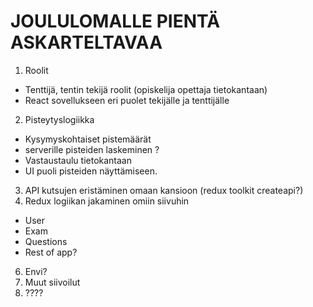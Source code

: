 # JOULULOMALLE PIENTÄ ASKARTELTAVAA

1. Roolit

- Tenttijä, tentin tekijä roolit (opiskelija opettaja tietokantaan)
- React sovellukseen eri puolet tekijälle ja tenttijälle

2. Pisteytyslogiikka

- Kysymyskohtaiset pistemäärät
- serverille pisteiden laskeminen ?
- Vastaustaulu tietokantaan
- UI puoli pisteiden näyttämiseen.

3. API kutsujen eristäminen omaan kansioon (redux toolkit createapi?)
4. Redux logiikan jakaminen omiin siivuhin

- User
- Exam
- Questions
- Rest of app?

6. Envi?
7. Muut siivoilut
8. ????
